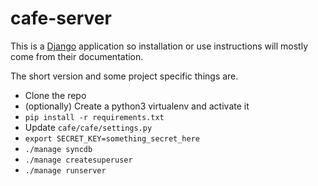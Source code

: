 # cafe-server

This is a [Django](https://www.djangoproject.com/) application so installation or use instructions will mostly come from their documentation.

The short version and some project specific things are.
* Clone the repo
* (optionally) Create a python3 virtualenv and activate it
* `pip install -r requirements.txt`
* Update `cafe/cafe/settings.py`
* `export SECRET_KEY=something_secret_here`
* `./manage syncdb`
* `./manage createsuperuser`
* `./manage runserver`
